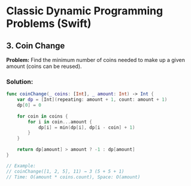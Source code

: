 # Classic Dynamic Programming Problems (Swift)

## 3. Coin Change
**Problem:** Find the minimum number of coins needed to make up a given amount (coins can be reused).

### Solution:
```swift
func coinChange(_ coins: [Int], _ amount: Int) -> Int {
    var dp = [Int](repeating: amount + 1, count: amount + 1)
    dp[0] = 0
    
    for coin in coins {
        for i in coin...amount {
            dp[i] = min(dp[i], dp[i - coin] + 1)
        }
    }
    
    return dp[amount] > amount ? -1 : dp[amount]
}

// Example:
// coinChange([1, 2, 5], 11) → 3 (5 + 5 + 1)
// Time: O(amount * coins.count), Space: O(amount)
```
